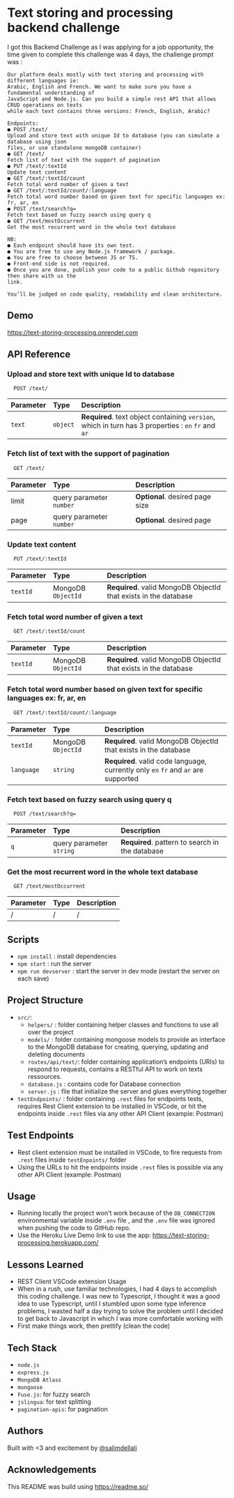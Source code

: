 # Text storing and processing backend challenge

I got this Backend Challenge as I was applying for a job opportunity, the time given to complete this challenge was 4 days, the challenge prompt was :

```text
Our platform deals mostly with text storing and processing with different languages ie:
Arabic, English and French. We want to make sure you have a fundamental understanding of
JavaScript and Node.js. Can you build a simple rest API that allows CRUD operations on texts
while each text contains three versions: French, English, Arabic?

Endpoints:
● POST /text/
Upload and store text with unique Id to database (you can simulate a database using json
files, or use standalone mongoDB container)
● GET /text/
Fetch list of text with the support of pagination
● PUT /text/:textId
Update text content
● GET /text/:textId/count
Fetch total word number of given a text
● GET /text/:textId/count/:language
Fetch total word number based on given text for specific languages ex: fr, ar, en
● POST /text/search?q=
Fetch text based on fuzzy search using query q
● GET /text/mostOccurrent
Get the most recurrent word in the whole text database

NB:
● Each endpoint should have its own test.
● You are free to use any Node.js framework / package.
● You are free to choose between JS or TS.
● Front-end side is not required.
● Once you are done, publish your code to a public Github repository then share with us the
link.

You’ll be judged on code quality, readability and clean architecture.
```

## Demo

https://text-storing-processing.onrender.com

## API Reference

### Upload and store text with unique Id to database

```http
  POST /text/
```

| Parameter | Type     | Description                                                                                         |
| :-------- | :------- | :-------------------------------------------------------------------------------------------------- |
| `text`    | `object` | **Required**. text object containing `version`, which in turn has 3 properties : `en` `fr` and `ar` |

### Fetch list of text with the support of pagination

```http
  GET /text/
```

| Parameter | Type                     | Description                     |
| :-------- | :----------------------- | :------------------------------ |
| limit     | query parameter `number` | **Optional**. desired page size |
| page      | query parameter `number` | **Optional**. desired page      |

### Update text content

```http
  PUT /text/:textId
```

| Parameter | Type               | Description                                                      |
| :-------- | :----------------- | :--------------------------------------------------------------- |
| `textId`  | MongoDB `ObjectId` | **Required**. valid MongoDB ObjectId that exists in the database |

### Fetch total word number of given a text

```http
  GET /text/:textId/count
```

| Parameter | Type               | Description                                                      |
| :-------- | :----------------- | :--------------------------------------------------------------- |
| `textId`  | MongoDB `ObjectId` | **Required**. valid MongoDB ObjectId that exists in the database |

### Fetch total word number based on given text for specific languages ex: fr, ar, en

```http
  GET /text/:textId/count/:language
```

| Parameter  | Type               | Description                                                                        |
| :--------- | :----------------- | :--------------------------------------------------------------------------------- |
| `textId`   | MongoDB `ObjectId` | **Required**. valid MongoDB ObjectId that exists in the database                   |
| `language` | `string`           | **Required**. valid code language, currently only `en` `fr` and `ar` are supported |

### Fetch text based on fuzzy search using query q

```http
  POST /text/search?q=
```

| Parameter | Type                     | Description                                     |
| :-------- | :----------------------- | :---------------------------------------------- |
| `q`       | query parameter `string` | **Required**. pattern to search in the database |

### Get the most recurrent word in the whole text database

```http
  GET /text/mostOccurrent
```

| Parameter | Type | Description |
| :-------- | :--- | :---------- |
| /         | /    | /           |

## Scripts

- `npm install` : install dependencies
- `npm start` : run the server
- `npm run devserver` : start the server in dev mode (restart the server on each save)

## Project Structure

- `src/`:
  - `helpers/` : folder containing helper classes and functions to use all over the project
  - `models/` : folder containing mongoose models to provide an interface to the MongoDB database for creating, querying, updating and deleting documents
  - `routes/api/text/`: folder containing application’s endpoints (URIs) to respond to requests, contains a RESTful API to work on texts ressources.
  - `database.js` : contains code for Database connection
  - `server.js` : file that initialize the server and glues everything together
- `testEndpoints/` : folder containing `.rest` files for endpoints tests, requires Rest Client extension to be installed in VSCode, or hit the endpoints inside `.rest` files via any other API Client (example: Postman)

## Test Endpoints

- Rest client extension must be installed in VSCode, to fire requests from `.rest` files inside `testEnpoints/` folder
- Using the URLs to hit the endpoints inside `.rest` files is possible via any other API Client (example: Postman)

## Usage

- Running locally the project won't work because of the `DB_CONNECTION` environmental variable inside `.env` file , and the `.env` file was ignored when pushing the code to GitHub repo.
- Use the Heroku Live Demo link to use the app: https://text-storing-processing.herokuapp.com/

## Lessons Learned

- REST Client VSCode extension Usage
- When in a rush, use familiar technologies, I had 4 days to accomplish this coding challenge. I was new to Typescript, I thought it was a good idea to use Typescript, until I stumbled upon some type inference problems, I wasted half a day trying to solve the problem until I decided to get back to Javascript in which I was more comfortable working with
- First make things work, then prettify (clean the code)

## Tech Stack

- `node.js`
- `express.js`
- `MongoDB Atlass`
- `mongoose`
- `Fuse.js`: for fuzzy search
- `jslingua`: for text splitting
- `pagination-apis`: for pagination

## Authors

Built with <3 and excitement by [@salimdellali](https://github.com/salimdellali)

## Acknowledgements

This README was build using https://readme.so/
